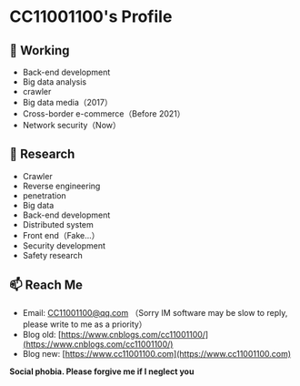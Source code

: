 # CC11001100's Profile

## 🔭 Working
- Back-end development
- Big data analysis  
- crawler
- Big data media（2017）
- Cross-border e-commerce（Before 2021）
- Network security（Now）


## 🌱 Research
- Crawler
- Reverse engineering
- penetration
- Big data 
- Back-end development 
- Distributed system 
- Front end（Fake...）
- Security development
- Safety research

## 📫 Reach Me
- Email: [CC11001100@qq.com](mailto:CC11001100@qq.com) （Sorry IM software may be slow to reply, please write to me as a priority）
- Blog old: [https://www.cnblogs.com/cc11001100/](https://www.cnblogs.com/cc11001100/)
- Blog new: [https://www.cc11001100.com](https://www.cc11001100.com)

**Social phobia. Please forgive me if I neglect you**
